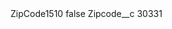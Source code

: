 <?xml version="1.0" encoding="UTF-8"?>
<CustomMetadata xmlns="http://soap.sforce.com/2006/04/metadata" xmlns:xsi="http://www.w3.org/2001/XMLSchema-instance" xmlns:xsd="http://www.w3.org/2001/XMLSchema">
    <label>ZipCode1510</label>
    <protected>false</protected>
    <values>
        <field>Zipcode__c</field>
        <value xsi:type="xsd:string">30331</value>
    </values>
</CustomMetadata>
